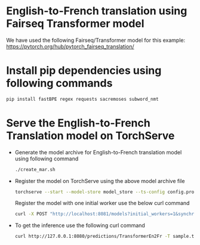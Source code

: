 # English-to-French translation using Fairseq Transformer model
We have used the following Fairseq/Transformer model for this example: 
https://pytorch.org/hub/pytorch_fairseq_translation/

# Install pip dependencies using following commands

```bash
pip install fastBPE regex requests sacremoses subword_nmt
```
# Serve the English-to-French Translation model on TorchServe

* Generate the model archive for English-to-French translation model using following command

    ```bash
    ./create_mar.sh
    ```

* Register the model on TorchServe using the above model archive file

    ```bash
    torchserve --start --model-store model_store --ts-config config.properties
    ```

    Register the model with one initial worker use the below curl command

    ```bash
    curl -X POST "http://localhost:8081/models?initial_workers=1&synchronous=true&url=TransformerEn2Fr.mar"
    ```
* To get the inference use the following curl command

    ```bash
    curl http://127.0.0.1:8080/predictions/TransformerEn2Fr -T sample.txt
    ```
